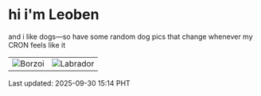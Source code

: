 # hi i'm Leoben

and i like dogs—so have some random dog pics that change whenever my CRON feels like it

|  |  |
|--------|----------|
| ![Borzoi](https://random-dog-vercel.vercel.app/api/random-borzoi?v=1759216488) | ![Labrador](https://random-dog-vercel.vercel.app/api/random-labrador?v=1759216488) |

Last updated: 2025-09-30 15:14 PHT
